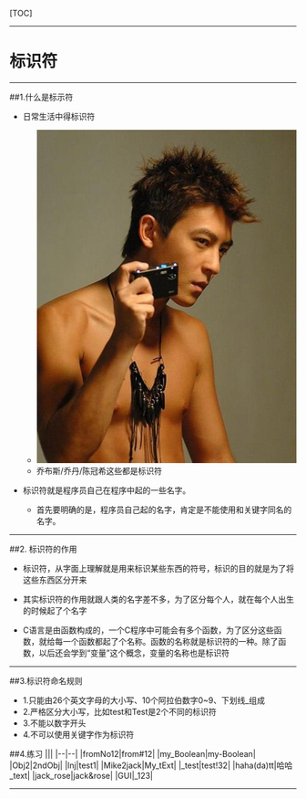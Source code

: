 [TOC]

---



# 标识符

---

##1.什么是标示符
- 日常生活中得标识符
    + ![](./images/1199124786402_11d.jpg)
    + 乔布斯/乔丹/陈冠希这些都是标识符

- 标识符就是程序员自己在程序中起的一些名字。
    + 首先要明确的是，程序员自己起的名字，肯定是不能使用和关键字同名的名字。

---

##2. 标识符的作用
- 标识符，从字面上理解就是用来标识某些东西的符号，标识的目的就是为了将这些东西区分开来

- 其实标识符的作用就跟人类的名字差不多，为了区分每个人，就在每个人出生的时候起了个名字

- C语言是由函数构成的，一个C程序中可能会有多个函数，为了区分这些函数，就给每一个函数都起了个名称。函数的名称就是标识符的一种。除了函数，以后还会学到“变量”这个概念，变量的名称也是标识符

---

##3.标识符命名规则
- 1.只能由26个英文字母的大小写、10个阿拉伯数字0~9、下划线_组成
- 2.严格区分大小写，比如test和Test是2个不同的标识符
- 3.不能以数字开头
- 4.不可以使用关键字作为标识符

##4.练习
|||
|--|--|
|fromNo12|from#12|
|my_Boolean|my-Boolean|
|Obj2|2ndObj|
|lnj|test1|
|Mike2jack|My_tExt|
|_test|test!32|
|haha(da)tt|哈哈_text|
|jack_rose|jack&rose|
|GUI|_123|

---



